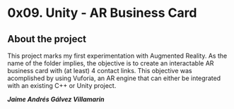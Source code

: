 # 0x09. Unity - AR Business Card

## About the project
This project marks my first experimentation with Augmented Reality. As the name of the folder implies, the objective is to create an interactable AR business card with (at least) 4 contact links. This objective was acomplished by using Vuforia, an AR engine that can either be integrated with an existing C++ or Unity project.

***Jaime Andrés Gálvez Villamarin***
